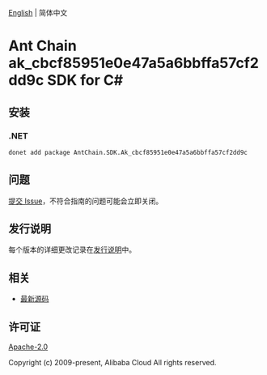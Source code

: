 [English](README.md) | 简体中文

# Ant Chain ak_cbcf85951e0e47a5a6bbffa57cf2dd9c SDK for C#

## 安装

### .NET

```bash
donet add package AntChain.SDK.Ak_cbcf85951e0e47a5a6bbffa57cf2dd9c
```

## 问题

[提交 Issue](https://github.com/alipay/antchain-openapi-prod-sdk/issues/new)，不符合指南的问题可能会立即关闭。

## 发行说明

每个版本的详细更改记录在[发行说明](./ChangeLog.txt)中。

## 相关

* [最新源码](https://github.com/antchain-openapi-prod-sdk)

## 许可证

[Apache-2.0](http://www.apache.org/licenses/LICENSE-2.0)

Copyright (c) 2009-present, Alibaba Cloud All rights reserved.
